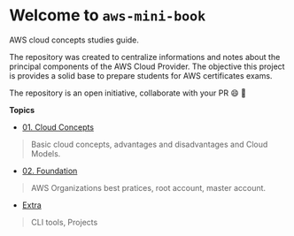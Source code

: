 # Welcome to `aws-mini-book`

AWS cloud concepts studies guide. 

The repository was created to centralize informations and notes about the principal components of the AWS Cloud Provider. The objective this project is provides a solid base to prepare students for AWS certificates exams.

The repository is an open initiative, collaborate with your PR :smile: :rocket:

**Topics**

- [01. Cloud Concepts](./01-cloud-concepts/)
> Basic cloud concepts, advantages and disadvantages and Cloud Models.

- [02. Foundation](./02-foundation/)
> AWS Organizations best pratices, root account, master account.

- [Extra](./99-extra/)
> CLI tools, Projects

